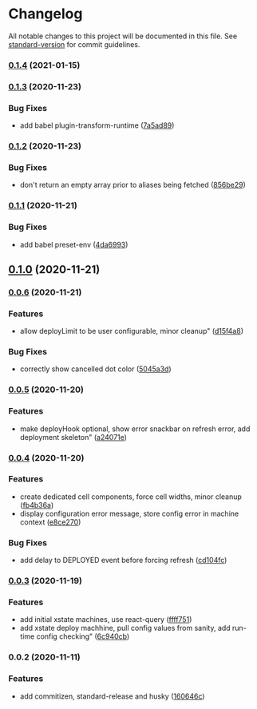 # Changelog

All notable changes to this project will be documented in this file. See [standard-version](https://github.com/conventional-changelog/standard-version) for commit guidelines.

### [0.1.4](https://github.com/robinpyon/sanity-plugin-dashboard-widget-vercel/compare/v0.1.3...v0.1.4) (2021-01-15)

### [0.1.3](https://github.com/robinpyon/sanity-plugin-dashboard-widget-vercel/compare/v0.1.2...v0.1.3) (2020-11-23)


### Bug Fixes

* add babel plugin-transform-runtime ([7a5ad89](https://github.com/robinpyon/sanity-plugin-dashboard-widget-vercel/commit/7a5ad89b553387717017be01ee3778c641fca570))

### [0.1.2](https://github.com/robinpyon/sanity-plugin-dashboard-widget-vercel/compare/v0.1.1...v0.1.2) (2020-11-23)


### Bug Fixes

* don't return an empty array prior to aliases being fetched ([856be29](https://github.com/robinpyon/sanity-plugin-dashboard-widget-vercel/commit/856be2981a9c02362d80212f6f773669a6fd7094))

### [0.1.1](https://github.com/robinpyon/sanity-plugin-dashboard-widget-vercel/compare/v0.1.0...v0.1.1) (2020-11-21)


### Bug Fixes

* add babel preset-env ([4da6993](https://github.com/robinpyon/sanity-plugin-dashboard-widget-vercel/commit/4da69936e8158277fe9b9a77b491516e74dec4b3))

## [0.1.0](https://github.com/robinpyon/sanity-plugin-dashboard-widget-vercel/compare/v0.0.6...v0.1.0) (2020-11-21)

### [0.0.6](https://github.com/robinpyon/sanity-plugin-dashboard-widget-vercel/compare/v0.0.5...v0.0.6) (2020-11-21)


### Features

* allow deployLimit to be user configurable, minor cleanup" ([d15f4a8](https://github.com/robinpyon/sanity-plugin-dashboard-widget-vercel/commit/d15f4a8f0ffa1525cb106a2006ff61ef53c29401))


### Bug Fixes

* correctly show cancelled dot color ([5045a3d](https://github.com/robinpyon/sanity-plugin-dashboard-widget-vercel/commit/5045a3d4c9e3ba94945a97d3f1dfd5b636cf184a))

### [0.0.5](https://github.com/robinpyon/sanity-plugin-dashboard-widget-vercel/compare/v0.0.4...v0.0.5) (2020-11-20)


### Features

* make deployHook optional, show error snackbar on refresh error, add deployment skeleton" ([a24071e](https://github.com/robinpyon/sanity-plugin-dashboard-widget-vercel/commit/a24071e7ab9d44f9b1a655cb260ee0680c698617))

### [0.0.4](https://github.com/robinpyon/sanity-plugin-dashboard-widget-vercel/compare/v0.0.3...v0.0.4) (2020-11-20)


### Features

* create dedicated cell components, force cell widths, minor cleanup ([fb4b36a](https://github.com/robinpyon/sanity-plugin-dashboard-widget-vercel/commit/fb4b36a14332eb61f4f0f44484b2570a1b248418))
* display configuration error message, store config error in machine context ([e8ce270](https://github.com/robinpyon/sanity-plugin-dashboard-widget-vercel/commit/e8ce270cf74215f5419a1053426d2742d2d3eee3))


### Bug Fixes

* add delay to DEPLOYED event before forcing refresh ([cd104fc](https://github.com/robinpyon/sanity-plugin-dashboard-widget-vercel/commit/cd104fc8ba39ed601a39a7f139121106910dc3da))

### [0.0.3](https://github.com/robinpyon/sanity-plugin-dashboard-widget-vercel/compare/v0.0.2...v0.0.3) (2020-11-19)


### Features

* add initial xstate machines, use react-query ([ffff751](https://github.com/robinpyon/sanity-plugin-dashboard-widget-vercel/commit/ffff751e0167a981a3d649ce991ca9ba06a048e6))
* add xstate deploy machhine, pull config values from sanity, add run-time config checking" ([6c940cb](https://github.com/robinpyon/sanity-plugin-dashboard-widget-vercel/commit/6c940cb64d57e708f022f06840c9b9796b1d4883))

### 0.0.2 (2020-11-11)


### Features

* add commitizen, standard-release and husky ([160646c](https://github.com/robinpyon/sanity-plugin-dashboard-widget-vercel/commit/160646c73d140af6738e6ea8864e275a736a13f8))

